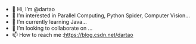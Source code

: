 - 👋 Hi, I’m @dartao
- 👀 I’m interested in Parallel Computing, Python Spider, Computer Vision...
- 🌱 I’m currently learning Java...
- 💞️ I’m looking to collaborate on ...
- 📫 How to reach me :https://blog.csdn.net/dartao

<!---
dartao/dartao is a ✨ special ✨ repository because its `README.md` (this file) appears on your GitHub profile.
You can click the Preview link to take a look at your changes.
--->
